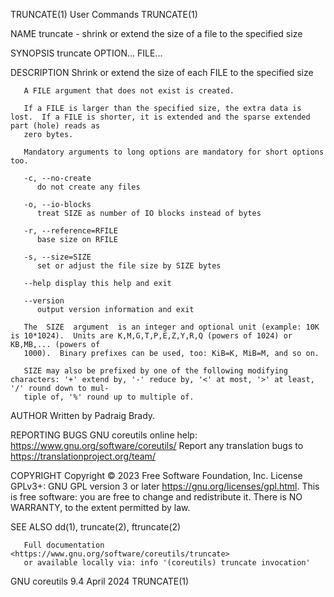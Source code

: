 TRUNCATE(1)								 User Commands								   TRUNCATE(1)

NAME
       truncate - shrink or extend the size of a file to the specified size

SYNOPSIS
       truncate OPTION... FILE...

DESCRIPTION
       Shrink or extend the size of each FILE to the specified size

       A FILE argument that does not exist is created.

       If a FILE is larger than the specified size, the extra data is lost.  If a FILE is shorter, it is extended and the sparse extended part (hole) reads as
       zero bytes.

       Mandatory arguments to long options are mandatory for short options too.

       -c, --no-create
	      do not create any files

       -o, --io-blocks
	      treat SIZE as number of IO blocks instead of bytes

       -r, --reference=RFILE
	      base size on RFILE

       -s, --size=SIZE
	      set or adjust the file size by SIZE bytes

       --help display this help and exit

       --version
	      output version information and exit

       The  SIZE  argument  is an integer and optional unit (example: 10K is 10*1024).	Units are K,M,G,T,P,E,Z,Y,R,Q (powers of 1024) or KB,MB,... (powers of
       1000).  Binary prefixes can be used, too: KiB=K, MiB=M, and so on.

       SIZE may also be prefixed by one of the following modifying characters: '+' extend by, '-' reduce by, '<' at most, '>' at least, '/' round down to mul‐
       tiple of, '%' round up to multiple of.

AUTHOR
       Written by Padraig Brady.

REPORTING BUGS
       GNU coreutils online help: <https://www.gnu.org/software/coreutils/>
       Report any translation bugs to <https://translationproject.org/team/>

COPYRIGHT
       Copyright © 2023 Free Software Foundation, Inc.	License GPLv3+: GNU GPL version 3 or later <https://gnu.org/licenses/gpl.html>.
       This is free software: you are free to change and redistribute it.  There is NO WARRANTY, to the extent permitted by law.

SEE ALSO
       dd(1), truncate(2), ftruncate(2)

       Full documentation <https://www.gnu.org/software/coreutils/truncate>
       or available locally via: info '(coreutils) truncate invocation'

GNU coreutils 9.4							  April 2024								   TRUNCATE(1)
